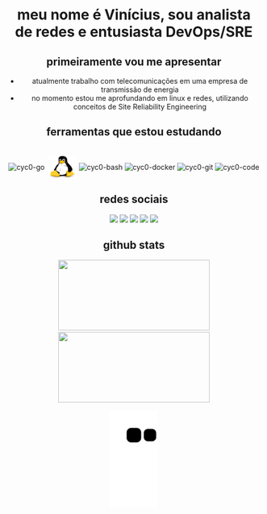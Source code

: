 <h1 align="center"> meu nome é Vinícius, sou analista de redes e entusiasta DevOps/SRE </h1>

<h2 align="center"> primeiramente vou me apresentar</h2>
<ul align="center">
  <li>atualmente trabalho com telecomunicações em uma empresa de transmissão de energia</li>
  <li>no momento estou me aprofundando em linux e redes, utilizando conceitos de Site Reliability Engineering</li>
</ul>
<h2 align="center"> ferramentas que estou estudando</h2>

<div align="center" style="display: inline_block"><br>
  <img align="center" alt="cyc0-go" height="45" width="60" src="https://cdn.jsdelivr.net/gh/devicons/devicon/icons/go/go-original.svg">
  <img align="center" alt="cyc0-linux" height="45" width="60" src="https://github.com/devicons/devicon/blob/master/icons/linux/linux-original.svg">
  <img align="center" alt="cyc0-bash" height="45" width="60" src="https://cdn.jsdelivr.net/gh/devicons/devicon/icons/bash/bash-original.svg">
  <img align="center" alt="cyc0-docker" height="45" width="60" src="https://cdn.jsdelivr.net/gh/devicons/devicon/icons/docker/docker-original.svg">
  <img align="center" alt="cyc0-git" height="45" width="60" src="https://cdn.jsdelivr.net/gh/devicons/devicon/icons/git/git-original.svg">
  <img align="center" alt="cyc0-code" height="45" width="60"src="https://cdn.jsdelivr.net/gh/devicons/devicon/icons/vscode/vscode-original.svg">
</div>

<h2 align="center"> redes sociais</h2>
<div align="center">
  <a href="https://www.linkedin.com/in/vinicius-santana-da-silva" target="_blank"><img src="https://img.shields.io/badge/-LinkedIn-%230077B5?style=for-the-badge&logo=linkedin&logoColor=white" target="_blank"></a>
  <a href="https://t.me/bl4cktux89" target="_blank"><img src="https://img.shields.io/badge/Telegram-2CA5E0?style=for-the-badge&logo=telegram&logoColor=white" target="_blank"></a>
  <a href="https://www.instagram.com/bl4cktux89/" target="_blank"><img src="https://img.shields.io/badge/Instagram-E4405F?style=for-the-badge&logo=instagram&logoColor=white" target="_blank"></a>
  <a href="https://www.twitter.com/bl4cktux89/" target="_blank"><img src="https://img.shields.io/badge/Twitter-1DA1F2?style=for-the-badge&logo=twitter&logoColor=white" target="_blank"></a>
  <a href="https://dev.to/bl4cktux89" target="_blank"><img src="https://img.shields.io/badge/dev.to-0A0A0A?style=for-the-badge&logo=dev.to&logoColor=white" target="_blank"></a>
</div>  

<h2 align="center"> github stats</h2>
<div align="center">
  <a href="https://github.com/bl4cktux89">
  <img height="140" width="300" src="https://github-readme-stats.vercel.app/api?username=bl4cktux89&show_icons=true&theme=dracula&include_all_commits=true&count_private=true"/>
  <img height="140" width="300" src="https://github-readme-stats.vercel.app/api/top-langs/?username=bl4cktux89&layout=compact&langs_count=7&theme=dracula"/>

  ![Snake animation](https://github.com/bl4cktux89/bl4cktux89/blob/output/github-contribution-grid-snake.svg)
</div>
